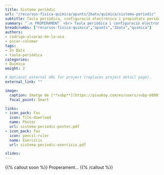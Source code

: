 ```yaml
---
title: Sistema periòdic
url: "/recursos-fisica-quimica/apunts/2batx/quimica/sistema-periodic"
subtitle: Taula periòdica, configuració electrònica i propietats periòdiques
summary: "`🔜 PROPERAMENT` <br> Taula periòdica i configuració electrònica. Propietats periòdiques."
breadcrumbs: ["recursos-fisica-quimica","apunts","2batx","quimica"]
authors:
- rodrigo-alcaraz-de-la-osa
- oscar-colomar
tags:
- 2n Batx
- taula-periòdica
categories:
- Química
weight: 2

# Optional external URL for project (replaces project detail page).
external_link: ""

image:
  caption: Imatge de [**vubp**](https://pixabay.com/es/users/vubp-6000785/) en [Pixabay](https://pixabay.com/es/)
  focal_point: Smart

links:  
- icon_pack: fas
  icon: file-download
  name: Pòster
  url: sistema-periodic-poster.pdf
- icon_pack: fas
  icon: pencil-ruler
  name: Exercicis
  url: sistema-periodic-exercicis.pdf

slides: 
---
```


{{% callout soon %}}
Properament...
{{% /callout %}}